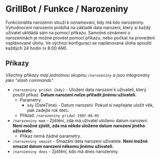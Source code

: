 # GrillBot / Funkce / Narozeniny

Funkcionalita narozenin slouží k oznamování, kdy má kdo narozeniny. Vyhodnocení narozenin probíhá na základě data narození, který si každý uživatel ukldádá sám na pomocí příkazu. Samotné oznámení o narozeninách je možné provést pomocí příkazu, nebo počkat na provedení naplánované úlohy. Ve výchozí konfiguraci se naplánovaná úloha spouští každých 24 hodin (v 8:00 AM).

## Příkazy

*Všechny příkazy mají jednotnou skupinu `/narozeniny` a jsou integrovány jako "slash commands".*

- `/narozeniny pridat {kdy}` - Uložení data narození k uživateli, který použil příkaz. **Datum narození nelze přiřadit jinému uživateli.**
  - Parametry:
    - `kdy` (DateTime) - Datum narození. Pokud si nepřejete uložit věk, pak zadejte rok `0001`.
  - Příklad: `/narozeniny pridat 1997-06-05`
- `/narozeniny mam` - Zjištění, zda má uživatel uloženo datum narození. **Není možné zjistit, zda má někdo uloženo datum narození jiného uživatele.**
  - Příkaz nemá žádné parametry.
- `/narozeniny smazat` - Smazání data narození uživatele. **Není možné smazat datum narození někomu jinému uživateli.**
- `/narozeniny dnes` - Zjišťění, kdo má dnes narozeniny.
